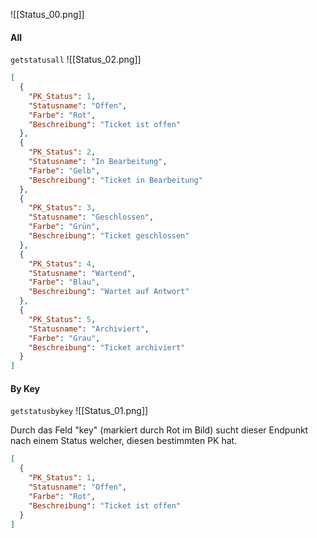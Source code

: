 ![[Status_00.png]]
#### All
`getstatusall`
![[Status_02.png]]
```json title:"Beispiel Ausgabe"
[
  {
    "PK_Status": 1,
    "Statusname": "Offen",
    "Farbe": "Rot",
    "Beschreibung": "Ticket ist offen"
  },
  {
    "PK_Status": 2,
    "Statusname": "In Bearbeitung",
    "Farbe": "Gelb",
    "Beschreibung": "Ticket in Bearbeitung"
  },
  {
    "PK_Status": 3,
    "Statusname": "Geschlossen",
    "Farbe": "Grün",
    "Beschreibung": "Ticket geschlossen"
  },
  {
    "PK_Status": 4,
    "Statusname": "Wartend",
    "Farbe": "Blau",
    "Beschreibung": "Wartet auf Antwort"
  },
  {
    "PK_Status": 5,
    "Statusname": "Archiviert",
    "Farbe": "Grau",
    "Beschreibung": "Ticket archiviert"
  }
]
```
#### By Key
`getstatusbykey`
![[Status_01.png]]

Durch das Feld "key" (markiert durch Rot im Bild) sucht dieser Endpunkt nach einem Status welcher, diesen bestimmten PK hat.

```json title:"Beispiel Ausgabe"
[
  {
    "PK_Status": 1,
    "Statusname": "Offen",
    "Farbe": "Rot",
    "Beschreibung": "Ticket ist offen"
  }
]
```